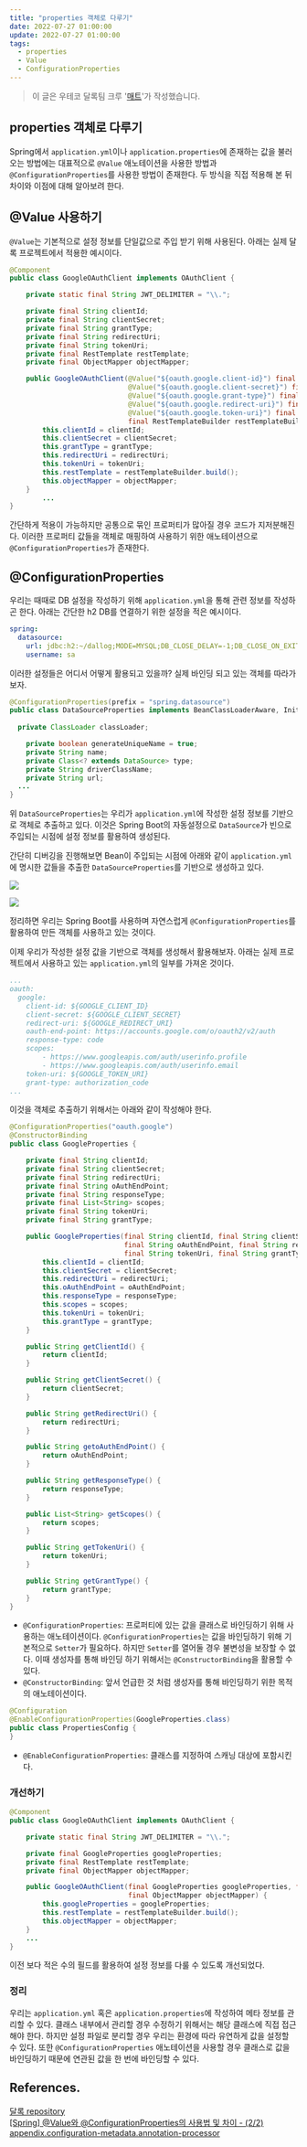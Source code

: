 ```yaml
---
title: "properties 객체로 다루기"
date: 2022-07-27 01:00:00
update: 2022-07-27 01:00:00
tags:
  - properties
  - Value
  - ConfigurationProperties
---
```


> 이 글은 우테코 달록팀 크루 '[매트](https://github.com/hyeonic)'가 작성했습니다.

## properties 객체로 다루기

Spring에서 `application.yml`이나 `application.properties`에 존재하는 값을 불러오는 방법에는 대표적으로 `@Value` 애노테이션을 사용한 방법과 `@ConfigurationProperties`를 사용한 방법이 존재한다. 두 방식을 직접 적용해 본 뒤 차이와 이점에 대해 알아보려 한다.

## @Value 사용하기

`@Value`는 기본적으로 설정 정보를 단일값으로 주입 받기 위해 사용된다. 아래는 실제 달록 프로젝트에서 적용한 예시이다.

```java
@Component
public class GoogleOAuthClient implements OAuthClient {

    private static final String JWT_DELIMITER = "\\.";

    private final String clientId;
    private final String clientSecret;
    private final String grantType;
    private final String redirectUri;
    private final String tokenUri;
    private final RestTemplate restTemplate;
    private final ObjectMapper objectMapper;

    public GoogleOAuthClient(@Value("${oauth.google.client-id}") final String clientId,
                             @Value("${oauth.google.client-secret}") final String clientSecret,
                             @Value("${oauth.google.grant-type}") final String grantType,
                             @Value("${oauth.google.redirect-uri}") final String redirectUri,
                             @Value("${oauth.google.token-uri}") final String tokenUri,
                             final RestTemplateBuilder restTemplateBuilder, final ObjectMapper objectMapper) {
        this.clientId = clientId;
        this.clientSecret = clientSecret;
        this.grantType = grantType;
        this.redirectUri = redirectUri;
        this.tokenUri = tokenUri;
        this.restTemplate = restTemplateBuilder.build();
        this.objectMapper = objectMapper;
    }
		...
}
```

간단하게 적용이 가능하지만 공통으로 묶인 프로퍼티가 많아질 경우 코드가 지저분해진다. 이러한 프로퍼티 값들을 객체로 매핑하여 사용하기 위한 애노테이션으로 `@ConfigurationProperties`가 존재한다.

## @ConfigurationProperties

우리는 때때로 DB 설정을 작성하기 위해 `application.yml`을 통해 관련 정보를 작성하곤 한다. 아래는 간단한 h2 DB를 연결하기 위한 설정을 적은 예시이다.

```yaml
spring:
  datasource:
    url: jdbc:h2:~/dallog;MODE=MYSQL;DB_CLOSE_DELAY=-1;DB_CLOSE_ON_EXIT=FALSE
    username: sa
```

이러한 설정들은 어디서 어떻게 활용되고 있을까? 실제 바인딩 되고 있는 객체를 따라가보자.

```java
@ConfigurationProperties(prefix = "spring.datasource")
public class DataSourceProperties implements BeanClassLoaderAware, InitializingBean {
	
  private ClassLoader classLoader;

	private boolean generateUniqueName = true;
	private String name;
	private Class<? extends DataSource> type;
	private String driverClassName;
	private String url;
  ...
}
```

위 `DataSourceProperties`는 우리가 `application.yml`에 작성한 설정 정보를 기반으로 객체로 추출하고 있다. 이것은 Spring Boot의 자동설정으로 `DataSource`가 빈으로 주입되는 시점에 설정 정보를 활용하여 생성된다. 

간단히 디버깅을 진행해보면 Bean이 주입되는 시점에 아래와 같이 `application.yml`에 명시한 값들을 추출한 `DataSourceProperties`를 기반으로 생성하고 있다.

![](debug-1.png)

![](debug-2.png)

정리하면 우리는 Spring Boot를 사용하며 자연스럽게 `@ConfigurationProperties`를 활용하여 만든 객체를 사용하고 있는 것이다.

이제 우리가 작성한 설정 값을 기반으로 객체를 생성해서 활용해보자. 아래는 실제 프로젝트에서 사용하고 있는 `application.yml`의 일부를 가져온 것이다.

```yaml
...
oauth:
  google:
    client-id: ${GOOGLE_CLIENT_ID}
    client-secret: ${GOOGLE_CLIENT_SECRET}
    redirect-uri: ${GOOGLE_REDIRECT_URI}
    oauth-end-point: https://accounts.google.com/o/oauth2/v2/auth
    response-type: code
    scopes:
        - https://www.googleapis.com/auth/userinfo.profile
        - https://www.googleapis.com/auth/userinfo.email
    token-uri: ${GOOGLE_TOKEN_URI}
    grant-type: authorization_code
...
```

이것을 객체로 추출하기 위해서는 아래와 같이 작성해야 한다.

```java
@ConfigurationProperties("oauth.google")
@ConstructorBinding
public class GoogleProperties {

    private final String clientId;
    private final String clientSecret;
    private final String redirectUri;
    private final String oAuthEndPoint;
    private final String responseType;
    private final List<String> scopes;
    private final String tokenUri;
    private final String grantType;

    public GoogleProperties(final String clientId, final String clientSecret, final String redirectUri,
                            final String oAuthEndPoint, final String responseType, final List<String> scopes,
                            final String tokenUri, final String grantType) {
        this.clientId = clientId;
        this.clientSecret = clientSecret;
        this.redirectUri = redirectUri;
        this.oAuthEndPoint = oAuthEndPoint;
        this.responseType = responseType;
        this.scopes = scopes;
        this.tokenUri = tokenUri;
        this.grantType = grantType;
    }

    public String getClientId() {
        return clientId;
    }

    public String getClientSecret() {
        return clientSecret;
    }

    public String getRedirectUri() {
        return redirectUri;
    }

    public String getoAuthEndPoint() {
        return oAuthEndPoint;
    }

    public String getResponseType() {
        return responseType;
    }

    public List<String> getScopes() {
        return scopes;
    }

    public String getTokenUri() {
        return tokenUri;
    }

    public String getGrantType() {
        return grantType;
    }
}
```

- `@ConfigurationProperties`: 프로퍼티에 있는 값을 클래스로 바인딩하기 위해 사용하는 애노테이션이다. `@ConfigurationProperties`는 값을 바인딩하기 위해 기본적으로 `Setter`가 필요하다. 하지만 `Setter`를 열어둘 경우 불변성을 보장할 수 없다. 이때 생성자를 통해 바인딩 하기 위해서는 `@ConstructorBinding`을 활용할 수 있다.
- `@ConstructorBinding`: 앞서 언급한 것 처럼 생성자를 통해 바인딩하기 위한 목적의 애노테이션이다.

```java
@Configuration
@EnableConfigurationProperties(GoogleProperties.class)
public class PropertiesConfig {
}
```

- `@EnableConfigurationProperties`: 클래스를 지정하여 스캐닝 대상에 포함시킨다.

### 개선하기

```java
@Component
public class GoogleOAuthClient implements OAuthClient {

    private static final String JWT_DELIMITER = "\\.";

    private final GoogleProperties googleProperties;
    private final RestTemplate restTemplate;
    private final ObjectMapper objectMapper;

    public GoogleOAuthClient(final GoogleProperties googleProperties, final RestTemplateBuilder restTemplateBuilder,
                             final ObjectMapper objectMapper) {
        this.googleProperties = googleProperties;
        this.restTemplate = restTemplateBuilder.build();
        this.objectMapper = objectMapper;
    }
    ...
}
```

이전 보다 적은 수의 필드를 활용하여 설정 정보를 다룰 수 있도록 개선되었다.

### 정리

 우리는 `application.yml` 혹은 `application.properties`에 작성하여 메타 정보를 관리할 수 있다. 클래스 내부에서 관리할 경우 수정하기 위해서는 해당 클래스에 직접 접근해야 한다. 하지만 설정 파일로 분리할 경우 우리는 환경에 따라 유연하게 값을 설정할 수 있다. 또한 `@ConfigurationProperties` 애노테이션을 사용할 경우 클래스로 값을 바인딩하기 때문에 연관된 값을 한 번에 바인딩할 수 있다.

## References.

[달록 repository](https://github.com/woowacourse-teams/2022-dallog)<br>
[[Spring] @Value와 @ConfigurationProperties의 사용법 및 차이 - (2/2)](https://mangkyu.tistory.com/207)<br>
[appendix.configuration-metadata.annotation-processor](https://docs.spring.io/spring-boot/docs/2.7.1/reference/html/configuration-metadata.html#appendix.configuration-metadata.annotation-processor)

